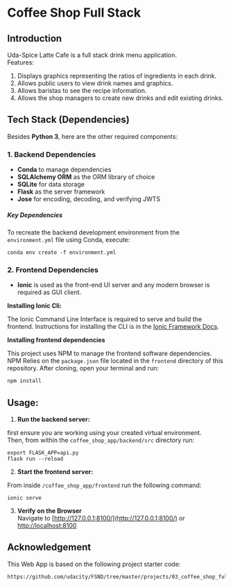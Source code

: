 # Coffee Shop Full Stack

## Introduction

Uda-Spice Latte Cafe is a full stack drink menu application.  
Features:  
1. Displays graphics representing the ratios of ingredients in each drink.
2. Allows public users to view drink names and graphics.
3. Allows baristas to see the recipe information.
4. Allows the shop managers to create new drinks and edit existing drinks.


## Tech Stack (Dependencies)

 Besides **Python 3**, here are the other required components:

### 1. Backend Dependencies

 * **Conda** to manage dependencies
 * **SQLAlchemy ORM** as the ORM library of choice
 * **SQLite** for data storage
 * **Flask** as the server framework
 * **Jose** for encoding, decoding, and verifying JWTS

 ##### Key Dependencies

To recreate the backend development environment from the `environment.yml` file using Conda, execute:  

```
conda env create -f environment.yml
```

### 2. Frontend Dependencies

* **Ionic** is used as the front-end UI server and any modern browser is required as GUI client.

**Installing Ionic Cli:**  

The Ionic Command Line Interface is required to serve and build the frontend. Instructions for installing the CLI is in the [Ionic Framework Docs](https://ionicframework.com/docs/installation/cli).  

**Installing frontend dependencies**  

This project uses NPM to manage the frontend software dependencies. NPM Relies on the `package.json` file located in the `frontend` directory of this repository. After cloning, open your terminal and run:  

```bash
npm install
```

## Usage:

1. **Run the backend server:**  

first ensure you are working using your created virtual environment.  
Then, from within the `coffee_shop_app/backend/src` directory run:  

```
export FLASK_APP=api.py
flask run --reload
```

2. **Start the frontend server:**  

From inside `/coffee_shop_app/frontend` run the following command:

```
ionic serve
```


3. **Verify on the Browser**  
Navigate to [http://127.0.0.1:8100/](http://127.0.0.1:8100/) or [http://localhost:8100](http://localhost:8100) 


## Acknowledgement  

This Web App is based on the following project starter code:   

```
https://github.com/udacity/FSND/tree/master/projects/03_coffee_shop_full_stack/starter_code
```